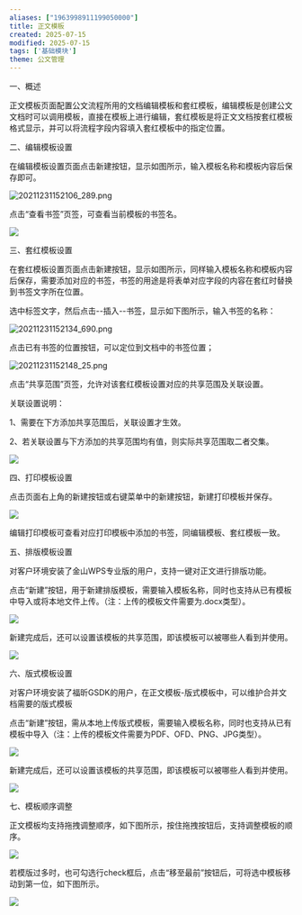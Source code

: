 ```yaml
---
aliases: ["1963998911199050000"]
title: 正文模板
created: 2025-07-15
modified: 2025-07-15
tags: ['基础模块']
theme: 公文管理
---
```


一、概述

正文模板页面配置公文流程所用的文档编辑模板和套红模板，编辑模板是创建公文文档时可以调用模板，直接在模板上进行编辑，套红模板是将正文文档按套红模板格式显示，并可以将流程字段内容填入套红模板中的指定位置。

二、编辑模板设置

在编辑模板设置页面点击新建按钮，显示如图所示，输入模板名称和模板内容后保存即可。

![](86dba80ed274dbf0d5a1fd05359d0bd3.jpg "20211231152106_289.png")

点击“查看书签”页签，可查看当前模板的书签名。

![](265074cbaad16d14f48197779f365f2a.jpg)

三、套红模板设置

在套红模板设置页面点击新建按钮，显示如图所示，同样输入模板名称和模板内容后保存，需要添加对应的书签，书签的用途是将表单对应字段的内容在套红时替换到书签文字所在位置。

选中标签文字，然后点击--插入--书签，显示如下图所示，输入书签的名称：

![](2e30dcfd704d53fa1877ba3038452b6e.jpg "20211231152134_690.png")

点击已有书签的位置按钮，可以定位到文档中的书签位置；

![](d3a85dbdadec2b950e08c69173acb565.jpg "20211231152148_25.png")

点击“共享范围”页签，允许对该套红模板设置对应的共享范围及关联设置。

关联设置说明：

1、需要在下方添加共享范围后，关联设置才生效。

2、若关联设置与下方添加的共享范围均有值，则实际共享范围取二者交集。

![](756fe1e039fbcbce27111d5dc757f55a.jpg)

四、打印模板设置

点击页面右上角的新建按钮或右键菜单中的新建按钮，新建打印模板并保存。

![](ada70d457701fb8ad22cd28df3e74a6d.jpg)

编辑打印模板可查看对应打印模板中添加的书签，同编辑模板、套红模板一致。

五、排版模板设置

对客户环境安装了金山WPS专业版的用户，支持一键对正文进行排版功能。

点击“新建”按钮，用于新建排版模板，需要输入模板名称，同时也支持从已有模板中导入或将本地文件上传。（注：上传的模板文件需要为.docx类型）。

![](7a7debe79a634fe3698466b3f0af3946.jpg)

新建完成后，还可以设置该模板的共享范围，即该模板可以被哪些人看到并使用。

![](2d356b0b88e826313aa3c0d52fa0046c.jpg)

六、版式模板设置

对客户环境安装了福昕GSDK的用户，在正文模板-版式模板中，可以维护合并文档需要的版式模板

点击“新建”按钮，需从本地上传版式模板，需要输入模板名称，同时也支持从已有模板中导入（注：上传的模板文件需要为PDF、OFD、PNG、JPG类型）。

![](1f33f6894194ea9a86b5e3f47ab51d60.jpg)

新建完成后，还可以设置该模板的共享范围，即该模板可以被哪些人看到并使用。

![](94b561b2cbebeb062f4b1be8e84a301f.jpg)

七、模板顺序调整

正文模板均支持拖拽调整顺序，如下图所示，按住拖拽按钮后，支持调整模板的顺序。

![](f88542629748c1667cb819cdb9df91b2.jpg)

若模版过多时，也可勾选行check框后，点击“移至最前”按钮后，可将选中模板移动到第一位，如下图所示。

![](6652eb70e51880ed2a2c4cc8e118aef5.jpg)